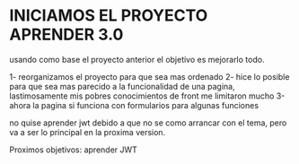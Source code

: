 # INICIAMOS EL PROYECTO APRENDER 3.0

usando como base el proyecto anterior el objetivo es mejorarlo todo.

1- reorganizamos el proyecto para que sea mas ordenado
2- hice lo posible para que sea mas parecido a la funcionalidad de una pagina, lastimosamente mis pobres conocimientos de front me limitaron    mucho
3-ahora la pagina si funciona con formularios para algunas funciones

no quise aprender jwt debido a que no se como arrancar con el tema, pero va a ser lo principal en la proxima version.

Proximos objetivos: aprender JWT